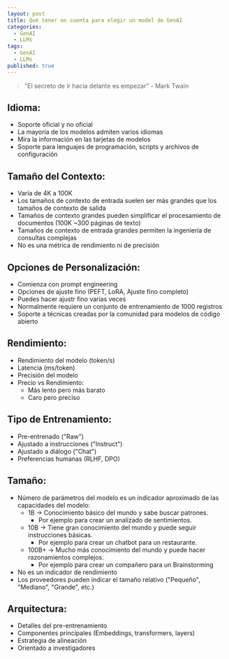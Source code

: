 ```yaml
---
layout: post
title: Qué tener en cuenta para elegir un model de GenAI
categories:
  - GenAI
  - LLMs
tags:
  - GenAI
  - LLMs
published: true
---
```


> ”El secreto de ir hacia delante es empezar” - Mark Twain

## Idioma:
  - Soporte oficial y no oficial
  - La mayoría de los modelos admiten varios idiomas
  - Mira la información en las tarjetas de modelos
  - Soporte para lenguajes de programación, scripts y archivos de configuración

## Tamaño del Contexto:
  - Varía de 4K a 100K
  - Los tamaños de contexto de entrada suelen ser más grandes que los tamaños de contexto de salida
  - Tamaños de contexto grandes pueden simplificar el procesamiento de documentos (100K \~300 páginas de texto)
  - Tamaños de contexto de entrada grandes permiten la ingeniería de consultas complejas
  - No es una métrica de rendimiento ni de precisión

## Opciones de Personalización:
  - Comienza con prompt engineering
  - Opciones de ajuste fino (PEFT, LoRA, Ajuste fino completo)
  - Puedes hacer ajustr fino varias veces
  - Normalmente requiere un conjunto de entrenamiento de 1000 registros
  - Soporte a técnicas creadas por la comunidad para modelos de código abierto

## Rendimiento:
  - Rendimiento del modelo (token/s)
  - Latencia (ms/token)
  - Precisión del modelo
  - Precio vs Rendimiento:
    - Más lento pero más barato
    - Caro pero preciso

## Tipo de Entrenamiento:
  - Pre-entrenado ("Raw")
  - Ajustado a instrucciones ("Instruct")
  - Ajustado a diálogo ("Chat")
  - Preferencias humanas (RLHF, DPO)

## Tamaño:
  - Número de parámetros del modelo es un indicador aproximado de las capacidades del modelo:
    - 1B -> Conocimiento básico del mundo y sabe buscar patrones. 
      - Por ejemplo para crear un analizado de sentimientos.
    - 10B -> Tiene gran conocimiento del mundo y puede seguir instrucciones básicas. 
      - Por ejemplo para crear un chatbot para un restaurante.
    - 100B+ -> Mucho más conocimiento del mundo y puede hacer razonamientos complejos. 
      - Por ejemplo para crear un compañero para un Brainstorming
  - No es un indicador de rendimiento
  - Los proveedores pueden indicar el tamaño relativo ("Pequeño", "Mediano", "Grande", etc.)

## Arquitectura:
  - Detalles del pre-entrenamiento
  - Componentes principales (Embeddings, transformers, layers)
  - Estrategia de alineación
  - Orientado a investigadores
